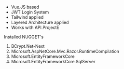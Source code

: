 - Vue.JS based
- JWT Login System
- Tailwind applied
- Layered Architecture applied
- Works with API.ProjectE

Installed NUGGET's

1. BCrypt.Net-Next
2. Microsoft.AspNetCore.Mvc.Razor.RuntimeCompilation
3. Microsoft.EntityFrameworkCore
4. Microsoft.EntityFrameworkCore.SqlServer
